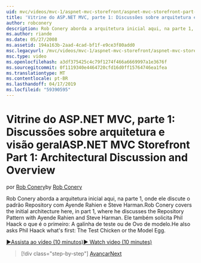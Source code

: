 ```yaml
---
uid: mvc/videos/mvc-1/aspnet-mvc-storefront/aspnet-mvc-storefront-part-1-architectural-discussion-and-overview
title: 'Vitrine do ASP.NET MVC, parte 1: Discussões sobre arquitetura e visão geral | Microsoft Docs'
author: robconery
description: Rob Conery aborda a arquitetura inicial aqui, na parte 1, onde ele discute o padrão Repository com Ayende Rahien e Steve Harman. Ele também solicita a Phil...
ms.author: riande
ms.date: 05/27/2008
ms.assetid: 194a163b-2aad-4cad-bf1f-e9ce3f80add0
msc.legacyurl: /mvc/videos/mvc-1/aspnet-mvc-storefront/aspnet-mvc-storefront-part-1-architectural-discussion-and-overview
msc.type: video
ms.openlocfilehash: a3df375425c4c79f1274f466a6669997a1e3676f
ms.sourcegitcommit: 0f1119340e4464720cfd16d0ff15764746ea1fea
ms.translationtype: MT
ms.contentlocale: pt-BR
ms.lasthandoff: 04/17/2019
ms.locfileid: "59390595"
---
```

# <a name="aspnet-mvc-storefront-part-1-architectural-discussion-and-overview"></a><span data-ttu-id="15a99-104">Vitrine do ASP.NET MVC, parte 1: Discussões sobre arquitetura e visão geral</span><span class="sxs-lookup"><span data-stu-id="15a99-104">ASP.NET MVC Storefront Part 1: Architectural Discussion and Overview</span></span>

<span data-ttu-id="15a99-105">por [Rob Conery](https://github.com/robconery)</span><span class="sxs-lookup"><span data-stu-id="15a99-105">by [Rob Conery](https://github.com/robconery)</span></span>

<span data-ttu-id="15a99-106">Rob Conery aborda a arquitetura inicial aqui, na parte 1, onde ele discute o padrão Repository com Ayende Rahien e Steve Harman.</span><span class="sxs-lookup"><span data-stu-id="15a99-106">Rob Conery covers the initial architecture here, in part 1, where he discusses the Repository Pattern with Ayende Rahien and Steve Harman.</span></span> <span data-ttu-id="15a99-107">Ele também solicita Phil Haack o que é o primeiro: A galinha de teste ou de Ovo de modelo.</span><span class="sxs-lookup"><span data-stu-id="15a99-107">He also asks Phil Haack what's first: The Test Chicken or the Model Egg.</span></span>

[<span data-ttu-id="15a99-108">&#9654;Assista ao vídeo (10 minutos)</span><span class="sxs-lookup"><span data-stu-id="15a99-108">&#9654; Watch video (10 minutes)</span></span>](https://channel9.msdn.com/Blogs/ASP-NET-Site-Videos/aspnet-mvc-storefront-part-1-architectural-discussion-and-overview)

> [!div class="step-by-step"]
> [<span data-ttu-id="15a99-109">Avançar</span><span class="sxs-lookup"><span data-stu-id="15a99-109">Next</span></span>](aspnet-mvc-storefront-part-2-the-repository-pattern.md)

